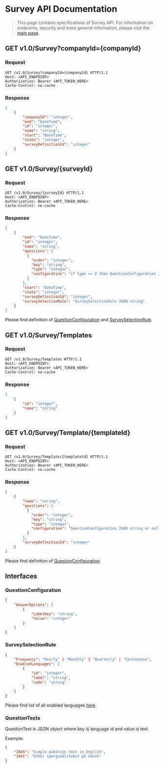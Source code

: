 # Survey API Documentation
> This page contains specifications of Survey API. For information on endpoints, security and more general information, please visit the [main page](./Index.md).

## GET v1.0/Survey?companyId={companyId}

### Request
```http
GET /v1.0/Survey?companyId={companyId} HTTP/1.1
Host: <API_ENDPOINT>
Authorization: Bearer <API_TOKEN_HERE>
Cache-Control: no-cache
```

### Response
```json
[
    {
        "companyId": "integer",
        "end": "DateTime",
        "id": "integer",
        "name": "string",
        "start": "DateTime",
        "state": "integer",
        "surveyDefinitionId": "integer"
    }    
]
```

## GET v1.0/Survey/{surveyId}

### Request
```http
GET /v1.0/Survey/{surveyId} HTTP/1.1
Host: <API_ENDPOINT>
Authorization: Bearer <API_TOKEN_HERE>
Cache-Control: no-cache
```

### Response
```json
[
    {
        "end": "DateTime",
        "id": "integer",
        "name": "string",
        "questions": [
          {
            "order": "integer",
            "key": "string",
            "type": "integer",
            "configuration": "if type == 2 then QuestionConfiguration JSON string, else null"
          }
        ],
        "start": "DateTime",
        "state": "integer",
        "surveyDefinitionId": "integer",
        "surveySelectionRule": "SurveySelectionRule JSON string"
    }
]
```
Please find definition of [QuestionConfiguration](#questionconfiguration) and [SurveySelectionRule](#surveyselectionrule).

## GET v1.0/Survey/Templates

### Request
```http
GET /v1.0/Survey/Templates HTTP/1.1
Host: <API_ENDPOINT>
Authorization: Bearer <API_TOKEN_HERE>
Cache-Control: no-cache
```

### Response
```json
[
    {
        "id": "integer",
        "name": "string"
    }
]
```

## GET v1.0/Survey/Template/{templateId}

### Request
```http
GET /v1.0/Survey/Template/{templateId} HTTP/1.1
Host: <API_ENDPOINT>
Authorization: Bearer <API_TOKEN_HERE>
Cache-Control: no-cache
```

### Response
```json
[
    {
        "name": "string",
        "questions": [
          {
            "order": "integer",
            "key": "string",
            "type": "integer",
            "configuration": "QuestionConfiguration JSON string or null"
          }
        ],
        "surveyDefinitionId": "integer"
    }
]
```
Please find definition of [QuestionConfiguration](#questionconfiguration).


## Interfaces

### QuestionConfiguration
```json
{
	"AnswerOptions": [
		{
			"LabelKey": "string",
			"Value": "integer"
		}
	]
}
```

### SurveySelectionRule
```json
{
	"Frequency": "Hourly" | "Monthly" | "Quarterly" | "Continuous",
	"EnabledLanguages": [
		{
			"id": "integer",
			"label": "string",
			"code": "string"
		}
	]
}
```
Please find list of all enabled languages [here](./Index.md#get-v1.0/Company/{companyId}/Language/Enabled).

### QuestionTexts
QuestionText is JSON object where key is language id and value is text.

Example:
```json
{
	"1045": "Simple question text in English",
	"1041": "Enkel spørgsmålstekst på dansk"
}
```
